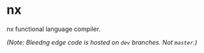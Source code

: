 # nx

nx functional language compiler.

*(Note: Bleedng edge code is hosted on `dev` branches. Not `master`.)*
